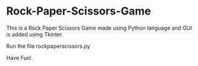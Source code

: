 # Rock-Paper-Scissors-Game

This is a Rock Paper Scissors Game made using Python language and GUI is added using Tkinter.

Run the file rockpaperscissors.py

Have Fun!

